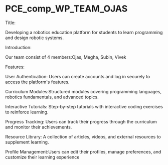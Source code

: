 # PCE_comp_WP_TEAM_OJAS

Title:

Developing a robotics education platform for students to learn programming and design robotic systems.

Introduction:

Our team consist of 4 members:Ojas, Megha, Subin, Vivek

Features:

User Authentication: Users can create accounts and log in securely to access the platform's features.

Curriculum Modules:Structured modules covering programming languages, robotics fundamentals, and advanced topics.

Interactive Tutorials: Step-by-step tutorials with interactive coding exercises to reinforce learning.

Progress Tracking: Users can track their progress through the curriculum and monitor their achievements.

Resource Library: A collection of articles, videos, and external resources to supplement learning.

Profile Management:Users can edit their profiles, manage preferences, and customize their learning experience

